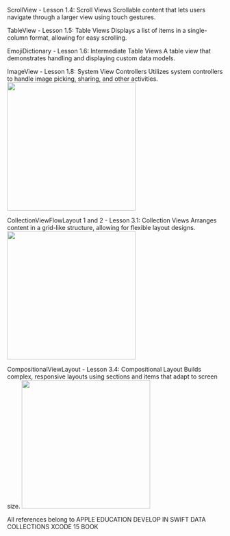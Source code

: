 ScrollView - Lesson 1.4: Scroll Views
Scrollable content that lets users navigate through a larger view using touch gestures.

TableView - Lesson 1.5: Table Views
Displays a list of items in a single-column format, allowing for easy scrolling.

EmojiDictionary - Lesson 1.6: Intermediate Table Views
A table view that demonstrates handling and displaying custom data models.

ImageView - Lesson 1.8: System View Controllers
Utilizes system controllers to handle image picking, sharing, and other activities.
<img src="https://github.com/user-attachments/assets/2ee7e99a-1240-4366-9835-a12359c8534d" width="300">

CollectionViewFlowLayout 1 and 2 - Lesson 3.1: Collection Views
Arranges content in a grid-like structure, allowing for flexible layout designs.
<img src="https://github.com/user-attachments/assets/0d4f04bf-64ff-4a39-b5a2-d341e01f98fc" width="300">

CompositionalViewLayout - Lesson 3.4: Compositional Layout
Builds complex, responsive layouts using sections and items that adapt to screen size.
<img src="https://github.com/user-attachments/assets/503fb63a-9ad6-49eb-addb-fcd46985789e" width="300">


All references belong to APPLE EDUCATION DEVELOP IN SWIFT DATA COLLECTIONS XCODE 15 BOOK
